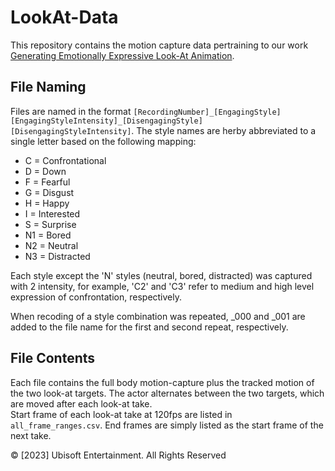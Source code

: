 # LookAt-Data
This repository contains the motion capture data pertraining to our work [Generating Emotionally Expressive Look-At Animation](https://dl.acm.org/doi/10.1145/3623264.3624438).

## File Naming

Files are named in the format `[RecordingNumber]_[EngagingStyle][EngagingStyleIntensity]_[DisengagingStyle][DisengagingStyleIntensity]`. The style names are herby abbreviated to a single letter based on the following mapping:

- C = Confrontational
- D = Down
- F = Fearful
- G = Disgust
- H = Happy
- I = Interested
- S = Surprise
- N1 = Bored
- N2 = Neutral
- N3 = Distracted


Each style except the 'N' styles (neutral, bored, distracted) was captured with 2 intensity, for example, 'C2' and 'C3' refer to medium and high level expression of confrontation, respectively.

When recoding of a style combination was repeated, _000 and _001 are added to the file name for the first and second repeat, respectively.

## File Contents

Each file contains the full body motion-capture plus the tracked motion of the two look-at targets. The actor alternates between the two targets, which are moved after each look-at take.  
Start frame of each look-at take at 120fps are listed in `all_frame_ranges.csv`. End frames are simply listed as the start frame of the next take.


© [2023] Ubisoft Entertainment. All Rights Reserved
